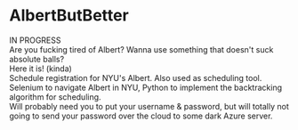 # AlbertButBetter
IN PROGRESS </br>
Are you fucking tired of Albert? Wanna use something that doesn't suck absolute balls? </br>
Here it is! (kinda) </br>
Schedule registration for NYU's Albert. Also used as scheduling tool. </br>
Selenium to navigate Albert in NYU, Python to implement the backtracking algorithm for scheduling. </br>
Will probably need you to put your username & password, but will totally not going to send your password over the cloud to some dark Azure server. </br>
